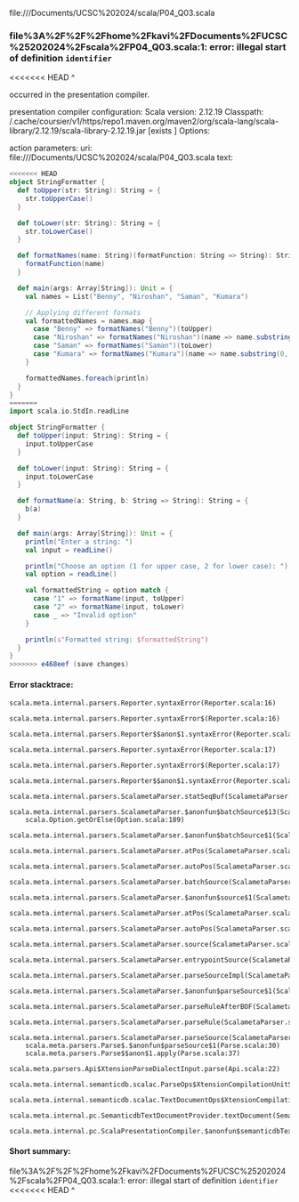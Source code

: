 file://<HOME>/Documents/UCSC%202024/scala/P04_Q03.scala
### file%3A%2F%2F%2Fhome%2Fkavi%2FDocuments%2FUCSC%25202024%2Fscala%2FP04_Q03.scala:1: error: illegal start of definition `identifier`
<<<<<<< HEAD
^

occurred in the presentation compiler.

presentation compiler configuration:
Scala version: 2.12.19
Classpath:
<HOME>/.cache/coursier/v1/https/repo1.maven.org/maven2/org/scala-lang/scala-library/2.12.19/scala-library-2.12.19.jar [exists ]
Options:



action parameters:
uri: file://<HOME>/Documents/UCSC%202024/scala/P04_Q03.scala
text:
```scala
<<<<<<< HEAD
object StringFormatter {
  def toUpper(str: String): String = {
    str.toUpperCase()
  }

  def toLower(str: String): String = {
    str.toLowerCase()
  }

  def formatNames(name: String)(formatFunction: String => String): String = {
    formatFunction(name)
  }

  def main(args: Array[String]): Unit = {
    val names = List("Benny", "Niroshan", "Saman", "Kumara")

    // Applying different formats
    val formattedNames = names.map {
      case "Benny" => formatNames("Benny")(toUpper)
      case "Niroshan" => formatNames("Niroshan")(name => name.substring(0, 2).toUpperCase + name.substring(2).toLowerCase)
      case "Saman" => formatNames("Saman")(toLower)
      case "Kumara" => formatNames("Kumara")(name => name.substring(0, 1).toUpperCase + name.substring(1, name.length - 1).toLowerCase + name.substring(name.length - 1).toUpperCase)
    }

    formattedNames.foreach(println)
  }
}
=======
import scala.io.StdIn.readLine

object StringFormatter {
  def toUpper(input: String): String = {
    input.toUpperCase
  }

  def toLower(input: String): String = {
    input.toLowerCase
  }

  def formatName(a: String, b: String => String): String = {
    b(a)
  }

  def main(args: Array[String]): Unit = {
    println("Enter a string: ")
    val input = readLine()

    println("Choose an option (1 for upper case, 2 for lower case): ")
    val option = readLine()

    val formattedString = option match {
      case "1" => formatName(input, toUpper)
      case "2" => formatName(input, toLower)
      case _ => "Invalid option"
    }

    println(s"Formatted string: $formattedString")
  }
}
>>>>>>> e468eef (save changes)

```



#### Error stacktrace:

```
scala.meta.internal.parsers.Reporter.syntaxError(Reporter.scala:16)
	scala.meta.internal.parsers.Reporter.syntaxError$(Reporter.scala:16)
	scala.meta.internal.parsers.Reporter$$anon$1.syntaxError(Reporter.scala:22)
	scala.meta.internal.parsers.Reporter.syntaxError(Reporter.scala:17)
	scala.meta.internal.parsers.Reporter.syntaxError$(Reporter.scala:17)
	scala.meta.internal.parsers.Reporter$$anon$1.syntaxError(Reporter.scala:22)
	scala.meta.internal.parsers.ScalametaParser.statSeqBuf(ScalametaParser.scala:4096)
	scala.meta.internal.parsers.ScalametaParser.$anonfun$batchSource$13(ScalametaParser.scala:4304)
	scala.Option.getOrElse(Option.scala:189)
	scala.meta.internal.parsers.ScalametaParser.$anonfun$batchSource$1(ScalametaParser.scala:4304)
	scala.meta.internal.parsers.ScalametaParser.atPos(ScalametaParser.scala:319)
	scala.meta.internal.parsers.ScalametaParser.autoPos(ScalametaParser.scala:363)
	scala.meta.internal.parsers.ScalametaParser.batchSource(ScalametaParser.scala:4261)
	scala.meta.internal.parsers.ScalametaParser.$anonfun$source$1(ScalametaParser.scala:4255)
	scala.meta.internal.parsers.ScalametaParser.atPos(ScalametaParser.scala:319)
	scala.meta.internal.parsers.ScalametaParser.autoPos(ScalametaParser.scala:363)
	scala.meta.internal.parsers.ScalametaParser.source(ScalametaParser.scala:4255)
	scala.meta.internal.parsers.ScalametaParser.entrypointSource(ScalametaParser.scala:4259)
	scala.meta.internal.parsers.ScalametaParser.parseSourceImpl(ScalametaParser.scala:119)
	scala.meta.internal.parsers.ScalametaParser.$anonfun$parseSource$1(ScalametaParser.scala:116)
	scala.meta.internal.parsers.ScalametaParser.parseRuleAfterBOF(ScalametaParser.scala:58)
	scala.meta.internal.parsers.ScalametaParser.parseRule(ScalametaParser.scala:53)
	scala.meta.internal.parsers.ScalametaParser.parseSource(ScalametaParser.scala:116)
	scala.meta.parsers.Parse$.$anonfun$parseSource$1(Parse.scala:30)
	scala.meta.parsers.Parse$$anon$1.apply(Parse.scala:37)
	scala.meta.parsers.Api$XtensionParseDialectInput.parse(Api.scala:22)
	scala.meta.internal.semanticdb.scalac.ParseOps$XtensionCompilationUnitSource.toSource(ParseOps.scala:15)
	scala.meta.internal.semanticdb.scalac.TextDocumentOps$XtensionCompilationUnitDocument.toTextDocument(TextDocumentOps.scala:179)
	scala.meta.internal.pc.SemanticdbTextDocumentProvider.textDocument(SemanticdbTextDocumentProvider.scala:54)
	scala.meta.internal.pc.ScalaPresentationCompiler.$anonfun$semanticdbTextDocument$1(ScalaPresentationCompiler.scala:469)
```
#### Short summary: 

file%3A%2F%2F%2Fhome%2Fkavi%2FDocuments%2FUCSC%25202024%2Fscala%2FP04_Q03.scala:1: error: illegal start of definition `identifier`
<<<<<<< HEAD
^